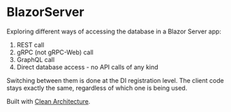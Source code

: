# BlazorServer

Exploring different ways of accessing the database in a Blazor Server app:

1. REST call
2. gRPC (not gRPC-Web) call
3. GraphQL call
4. Direct database access - no API calls of any kind

Switching between them is done at the DI registration level. The client code stays exactly the same, regardless of which one is being used.

Built with [Clean Architecture](https://github.com/ardalis/cleanarchitecture).
